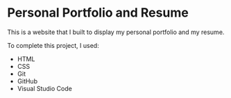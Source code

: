 # Personal Portfolio and Resume

This is a website that I built to display my personal portfolio and my resume.

To complete this project, I used:

* HTML
* CSS
* Git
* GitHub
* Visual Studio Code
